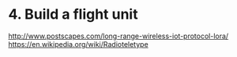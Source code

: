 # 4. Build a flight unit
http://www.postscapes.com/long-range-wireless-iot-protocol-lora/
https://en.wikipedia.org/wiki/Radioteletype
